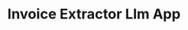 ---
title: Invoice Extractor Llm App
emoji: 🌍
colorFrom: purple
colorTo: pink
sdk: streamlit
sdk_version: 1.39.0
app_file: app.py
pinned: false
---